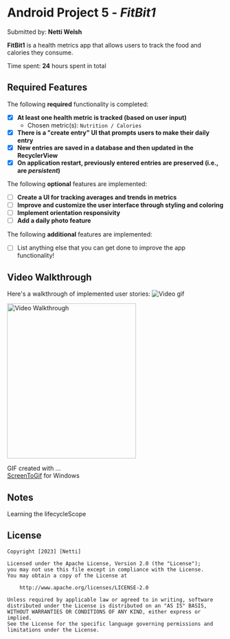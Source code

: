 # Android Project 5 - *FitBit1*

Submitted by: **Netti Welsh**

**FitBit1** is a health metrics app that allows users to track the food and calories they consume.

Time spent: **24** hours spent in total

## Required Features

The following **required** functionality is completed:

- [X] **At least one health metric is tracked (based on user input)**
  - Chosen metric(s): `Nutrition / Calories`
- [X] **There is a "create entry" UI that prompts users to make their daily entry**
- [X] **New entries are saved in a database and then updated in the RecyclerView**
- [X] **On application restart, previously entered entries are preserved (i.e., are *persistent*)**
 
The following **optional** features are implemented:

- [ ] **Create a UI for tracking averages and trends in metrics**
- [ ] **Improve and customize the user interface through styling and coloring**
- [ ] **Implement orientation responsivity**
- [ ] **Add a daily photo feature**

The following **additional** features are implemented:

- [ ] List anything else that you can get done to improve the app functionality!

## Video Walkthrough

Here's a walkthrough of implemented user stories:
![Video gif](https://imgur.com/a/qaMHzGl.gif)

<img src='app/src/res/drawable/bitfit1.gif' title='Video Walkthrough' height='360' width='300' alt='Video Walkthrough' />

GIF created with ...  
[ScreenToGif](https://www.screentogif.com/) for Windows


## Notes

Learning the lifecycleScope

## License

    Copyright [2023] [Netti]

    Licensed under the Apache License, Version 2.0 (the "License");
    you may not use this file except in compliance with the License.
    You may obtain a copy of the License at

        http://www.apache.org/licenses/LICENSE-2.0

    Unless required by applicable law or agreed to in writing, software
    distributed under the License is distributed on an "AS IS" BASIS,
    WITHOUT WARRANTIES OR CONDITIONS OF ANY KIND, either express or implied.
    See the License for the specific language governing permissions and
    limitations under the License.